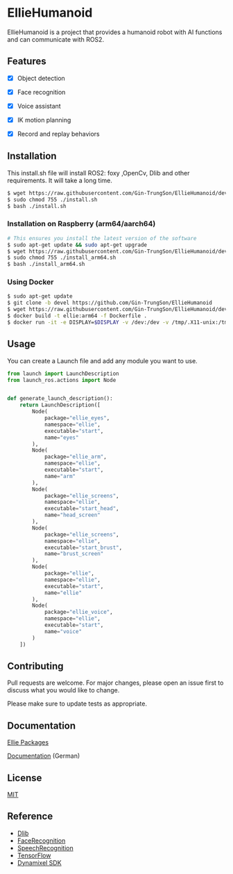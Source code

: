 # EllieHumanoid

EllieHumanoid is a project that provides a humanoid robot with AI functions and can communicate with ROS2.

## Features

- [x] Object detection 

- [x] Face recognition
- [x] Voice assistant
- [x] IK motion planning
- [x] Record and replay behaviors

## Installation

This install.sh file will install ROS2: foxy ,OpenCv, Dlib and other requirements. It will take a long time.

```bash
$ wget https://raw.githubusercontent.com/Gin-TrungSon/EllieHumanoid/devel/install.sh
$ sudo chmod 755 ./install.sh
$ bash ./install.sh
```
### Installation on Raspberry (arm64/aarch64)
```bash
# This ensures you install the latest version of the software
$ sudo apt-get update && sudo apt-get upgrade
$ wget https://raw.githubusercontent.com/Gin-TrungSon/EllieHumanoid/devel/install_arm64.sh
$ sudo chmod 755 ./install_arm64.sh
$ bash ./install_arm64.sh
```
### Using Docker
```bash
$ sudo apt-get update 
$ git clone -b devel https://github.com/Gin-TrungSon/EllieHumanoid
$ wget https://raw.githubusercontent.com/Gin-TrungSon/EllieHumanoid/devel/Dockerfile
$ docker build -t ellie:arm64 -f Dockerfile .
$ docker run -it -e DISPLAY=$DISPLAY -v /dev:/dev -v /tmp/.X11-unix:/tmp/.X11-unix:rw -e QT_X11_NO_MITSHM=1 --privileged --name ellie_container ellie:arm64
```


## Usage
You can create a Launch file and add any module you want to use.
```python
from launch import LaunchDescription
from launch_ros.actions import Node


def generate_launch_description():
    return LaunchDescription([
        Node(
            package="ellie_eyes",
            namespace="ellie",
            executable="start",
            name="eyes"
        ),
        Node(
            package="ellie_arm",
            namespace="ellie",
            executable="start",
            name="arm"
        ),
        Node(
            package="ellie_screens",
            namespace="ellie",
            executable="start_head",
            name="head_screen"
        ),
        Node(
            package="ellie_screens",
            namespace="ellie",
            executable="start_brust",
            name="brust_screen"
        ),
        Node(
            package="ellie",
            namespace="ellie",
            executable="start",
            name="ellie"
        ),
        Node(
            package="ellie_voice",
            namespace="ellie",
            executable="start",
            name="voice"
        )
    ])

```

## Contributing
Pull requests are welcome. For major changes, please open an issue first to discuss what you would like to change.

Please make sure to update tests as appropriate.

## Documentation 
[Ellie Packages](https://github.com/Gin-TrungSon/EllieHumanoid/wiki/Ros2-Interfaces)

[Documentation](https://github.com/Gin-TrungSon/EllieHumanoid/blob/devel/Documentation.pdf) (German)
## License
[MIT](https://choosealicense.com/licenses/mit/)

## Reference
- [Dlib](https://github.com/davisking/dlib)
- [FaceRecognition](https://github.com/ageitgey/face_recognition)
- [SpeechRecognition](/https://github.com/Uberi/speech_recognition)
- [TensorFlow](https://www.tensorflow.org/lite/guide)
- [Dynamixel SDK](https://github.com/ROBOTIS-GIT/DynamixelSDK)
